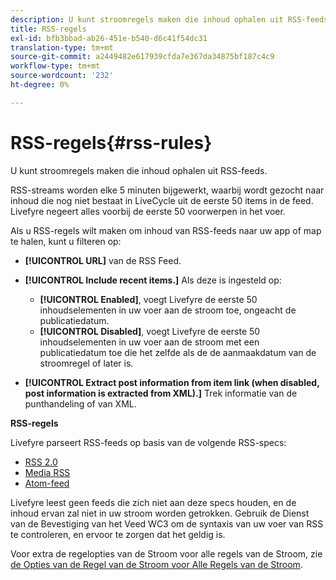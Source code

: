 ```yaml
---
description: U kunt stroomregels maken die inhoud ophalen uit RSS-feeds.
title: RSS-regels
exl-id: bfb3bbad-ab26-451e-b540-d6c41f54dc31
translation-type: tm+mt
source-git-commit: a2449482e617939cfda7e367da34875bf187c4c9
workflow-type: tm+mt
source-wordcount: '232'
ht-degree: 0%

---
```


# RSS-regels{#rss-rules}

U kunt stroomregels maken die inhoud ophalen uit RSS-feeds.

RSS-streams worden elke 5 minuten bijgewerkt, waarbij wordt gezocht naar inhoud die nog niet bestaat in LiveCycle uit de eerste 50 items in de feed. Livefyre negeert alles voorbij de eerste 50 voorwerpen in het voer.

Als u RSS-regels wilt maken om inhoud van RSS-feeds naar uw app of map te halen, kunt u filteren op:

* **[!UICONTROL URL]** van de RSS Feed.
* **[!UICONTROL Include recent items.]** Als deze is ingesteld op:

   * **[!UICONTROL Enabled]**, voegt Livefyre de eerste 50 inhoudselementen in uw voer aan de stroom toe, ongeacht de publicatiedatum.
   * **[!UICONTROL Disabled]**, voegt Livefyre de eerste 50 inhoudselementen in uw voer aan de stroom met een publicatiedatum toe die het zelfde als de de aanmaakdatum van de stroomregel of later is.

* **[!UICONTROL Extract post information from item link (when disabled, post information is extracted from XML).]** Trek informatie van de punthandeling of van XML.

**RSS-regels**

Livefyre parseert RSS-feeds op basis van de volgende RSS-specs:

* [RSS 2.0](https://en.wikipedia.org/wiki/RSS)
* [Media RSS](https://en.wikipedia.org/wiki/Media_RSS)
* [Atom-feed](https://validator.w3.org/feed/docs/atom.html)

Livefyre leest geen feeds die zich niet aan deze specs houden, en de inhoud ervan zal niet in uw stroom worden getrokken. Gebruik de Dienst van de Bevestiging van het Veed WC3 om de syntaxis van uw voer van RSS te controleren, en ervoor te zorgen dat het geldig is.

Voor extra de regelopties van de Stroom voor alle regels van de Stroom, zie [de Opties van de Regel van de Stroom voor Alle Regels van de Stroom](../c-streams/c-stream-rule-options-for-all-stream-rules.md#c_stream_rule_options_for_all_stream_rules).
